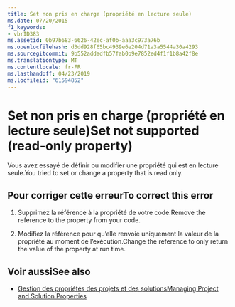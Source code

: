 ```yaml
---
title: Set non pris en charge (propriété en lecture seule)
ms.date: 07/20/2015
f1_keywords:
- vbrID383
ms.assetid: 0b97b683-6626-42ec-af0b-aaa3c973a76b
ms.openlocfilehash: d3dd928f65bc4939e6e204d71a3a5544a30a4293
ms.sourcegitcommit: 9b552addadfb57fab0b9e7852ed4f1f1b8a42f8e
ms.translationtype: MT
ms.contentlocale: fr-FR
ms.lasthandoff: 04/23/2019
ms.locfileid: "61594852"
---
```

# <a name="set-not-supported-read-only-property"></a><span data-ttu-id="67bf2-102">Set non pris en charge (propriété en lecture seule)</span><span class="sxs-lookup"><span data-stu-id="67bf2-102">Set not supported (read-only property)</span></span>
<span data-ttu-id="67bf2-103">Vous avez essayé de définir ou modifier une propriété qui est en lecture seule.</span><span class="sxs-lookup"><span data-stu-id="67bf2-103">You tried to set or change a property that is read only.</span></span>  
  
## <a name="to-correct-this-error"></a><span data-ttu-id="67bf2-104">Pour corriger cette erreur</span><span class="sxs-lookup"><span data-stu-id="67bf2-104">To correct this error</span></span>  
  
1. <span data-ttu-id="67bf2-105">Supprimez la référence à la propriété de votre code.</span><span class="sxs-lookup"><span data-stu-id="67bf2-105">Remove the reference to the property from your code.</span></span>  
  
2. <span data-ttu-id="67bf2-106">Modifiez la référence pour qu’elle renvoie uniquement la valeur de la propriété au moment de l’exécution.</span><span class="sxs-lookup"><span data-stu-id="67bf2-106">Change the reference to only return the value of the property at run time.</span></span>  
  
## <a name="see-also"></a><span data-ttu-id="67bf2-107">Voir aussi</span><span class="sxs-lookup"><span data-stu-id="67bf2-107">See also</span></span>

- [<span data-ttu-id="67bf2-108">Gestion des propriétés des projets et des solutions</span><span class="sxs-lookup"><span data-stu-id="67bf2-108">Managing Project and Solution Properties</span></span>](/visualstudio/ide/managing-project-and-solution-properties)

